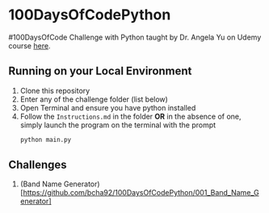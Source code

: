 # 100DaysOfCodePython

#100DaysOfCode Challenge with Python taught by Dr. Angela Yu on Udemy course [here](https://udemy.com/course/100-days-of-code/learn/lecture/29481408#overview).

## Running on your Local Environment

1. Clone this repository
2. Enter any of the challenge folder (list below)
3. Open Terminal and ensure you have python installed
4. Follow the `Instructions.md` in the folder
   <b>OR</b>
   in the absence of one, simply launch the program on the terminal with the prompt
   ```py
   python main.py
   ```

## Challenges

1. (Band Name Generator)[https://github.com/bcha92/100DaysOfCodePython/001_Band_Name_Generator]
